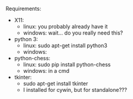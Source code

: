 Requirements:
 - X11:
    - linux: you probably already have it
    - windows: wait... do you really need this? 
 - python 3:
    - linux: sudo apt-get install python3
    - windows: 
 - python-chess:   
    - linux: sudo pip install python-chess
    - windows: in a cmd 
 - tkinter:   
    - sudo apt-get install tkinter
    - I installed for cywin, but for standalone???